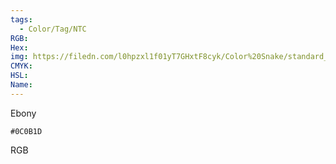 ```yaml
---
tags:
  - Color/Tag/NTC
RGB:
Hex:
img: https://filedn.com/l0hpzxl1f01yT7GHxtF8cyk/Color%20Snake/standard_csv_to_svg//0C0B1D.svg
CMYK:
HSL:
Name:
---
```

Ebony
```palette
#0C0B1D
```
RGB
